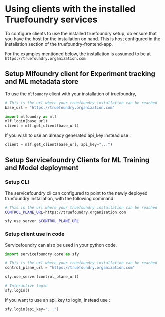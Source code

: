 # Using clients with the installed Truefoundry services

To configure clients to use the installed truefoundry setup, do ensure that you have
the host for the installation on hand. This is host configured in the installation section
of the truefoundry-frontend-app.

For the examples mentioned below, the installation is assumed to be at `https://truefoundry.organization.com`

## Setup Mlfoundry client for Experiment tracking and ML metadata store

To use the `mlfoundry` client with your installation of truefoundry,

```python
# This is the url where your truefoundry installation can be reached
base_url = "https://truefoundry.organization.com" 

import mlfoundry as mlf
mlf.login(base_url)
client = mlf.get_client(base_url)
```

If you wish to use an already generated api_key instead use :

```python
client = mlf.get_client(base_url, api_key="...")
```

## Setup Servicefoundry Clients for ML Training and Model deployment

### Setup CLI

The servicefoundry cli can configured to point to the newly deployed truefoundry installation, with the following command.

```bash
# This is the url where your truefoundry installation can be reached
CONTROL_PLANE_URL=https://truefoundry.organization.com

sfy use server $CONTROL_PLANE_URL
```

### Setup client use in code

Servicefoundry can also be used in your python code.

```python
import servicefoundry.core as sfy

# This is the url where your truefoundry installation can be reached
control_plane_url = "https://truefoundry.organization.com" 

sfy.use_server(control_plane_url)

# Interactive login
sfy.login()
```

If you want to use an api_key to login, instead use :

```python
sfy.login(api_key="...")
```
